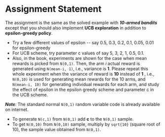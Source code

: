 # Assignment Statement

The assignment is the same as the solved example with _**10-armed bandits**_ except that you should also implement **UCB exploration** in addition to **epsilon-greedy policy**. 

- Try a few different values of epsilon -- say 0.5, 0.3, 0.2, 0.1, 0.05, 0.01 for epsilon-greedy
- For UCB scheme, try parameter c values of say 5, 3, 2, 1, 0.5, 0.1.
- Also, in the book, experiments are shown for the case when mean rewards is picked from `N(0,1)`. Then, the arm _i_ actual reward is generated using `N(mean-i, 1)`, i.e., variance is **1**.
Please repeat this whole experiment when the variance of reward is **10** instead of **1** , i.e., `N(0,10)` is used for generating mean rewards for the 10 arms, and `N(mean-i, 10)` for generating individual rewards for each arm, and study the effect of epsilon in the epsilon greedy scheme and parameter c in the UCB scheme.

_**Note**_:
The standard normal `N(0,1)` random variable code is already available on internet.
- To generate `N(c,1)` from `N(0,1)` add **c** to the `N(0,1)` sample.
- To get `N(0,10)` from `N(0,10)` sample, multiply by `sqrt{10}` (square root of 10), the sample value obtained from `N(0,1)`.
